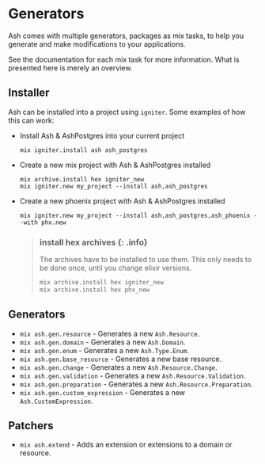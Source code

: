 <!--
SPDX-FileCopyrightText: 2019 ash contributors <https://github.com/ash-project/ash/graphs.contributors>

SPDX-License-Identifier: MIT
-->

# Generators

Ash comes with multiple generators, packages as mix tasks, to help you generate and make modifications to your applications.

See the documentation for each mix task for more information. What is presented here is merely an overview.

## Installer

Ash can be installed into a project using `igniter`. Some examples of how this can work:

- Install Ash & AshPostgres into your current project

  ```
  mix igniter.install ash ash_postgres
  ```

- Create a new mix project with Ash & AshPostgres installed

  ```
  mix archive.install hex igniter_new
  mix igniter.new my_project --install ash,ash_postgres
  ```

- Create a new phoenix project with Ash & AshPostgres installed

  ```
  mix igniter.new my_project --install ash,ash_postgres,ash_phoenix --with phx.new
  ```

  > ### install hex archives {: .info}
  >
  > The archives have to be installed to use them. This only needs to be done once, until you change elixir versions.
  >
  > ```elixir
  > mix archive.install hex igniter_new
  > mix archive.install hex phx_new
  > ```

## Generators

- `mix ash.gen.resource` - Generates a new `Ash.Resource`.
- `mix ash.gen.domain` - Generates a new `Ash.Domain`.
- `mix ash.gen.enum` - Generates a new `Ash.Type.Enum`.
- `mix ash.gen.base_resource` - Generates a new base resource.
- `mix ash.gen.change` - Generates a new `Ash.Resource.Change`.
- `mix ash.gen.validation` - Generates a new `Ash.Resource.Validation`.
- `mix ash.gen.preparation` - Generates a new `Ash.Resource.Preparation`.
- `mix ash.gen.custom_expression` - Generates a new `Ash.CustomExpression`.

## Patchers

- `mix ash.extend` - Adds an extension or extensions to a domain or resource.
